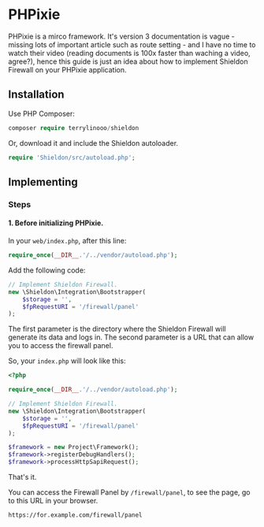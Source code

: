 # PHPixie

PHPixie is a mirco framework. It's version 3 documentation is vague - missing lots of important article such as route setting - and I have no time to watch their video (reading documents is 100x faster than waching a video, agree?), hence this guide is just an idea about how to implement Shieldon Firewall on your PHPixie application.

## Installation

Use PHP Composer:

```php
composer require terrylinooo/shieldon
```

Or, download it and include the Shieldon autoloader.
```php
require 'Shieldon/src/autoload.php';
```

## Implementing

### Steps

#### 1. Before initializing PHPixie.

In your `web/index.php`, after this line:

```php
require_once(__DIR__.'/../vendor/autoload.php');
```
Add the following code:

```php
// Implement Shieldon Firewall.
new \Shieldon\Integration\Bootstrapper(
    $storage = '',
    $fpRequestURI = '/firewall/panel'
);
```

The first parameter is the directory where the Shieldon Firewall will generate its data and logs in. The second parameter is a URL that can allow you to access the firewall panel.

So, your `index.php` will look like this:

```php
<?php

require_once(__DIR__.'/../vendor/autoload.php');

// Implement Shieldon Firewall.
new \Shieldon\Integration\Bootstrapper(
    $storage = '',
    $fpRequestURI = '/firewall/panel'
);

$framework = new Project\Framework();
$framework->registerDebugHandlers();
$framework->processHttpSapiRequest();
```

That's it.

You can access the Firewall Panel by `/firewall/panel`, to see the page, go to this URL in your browser.

```bash
https://for.example.com/firewall/panel
```